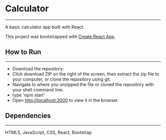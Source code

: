 # Calculator
----------
A basic calculator app built with React.

This project was bootstrapped with [Create React App](https://github.com/facebook/create-react-app).

## How to Run
-------------
* Download the repository:
* Click download ZIP on the right of the screen, then extract the zip file to your computer, or clone the repository using git.
* Navigate to where you unzipped the file or cloned the repository with your shell command line.
* type 'npm start'
* Open [http://localhost:3000](http://localhost:3000) to view it in the browser.


## Dependencies
---------------
HTML5, JavaScript, CSS, React, Bootstrap 
